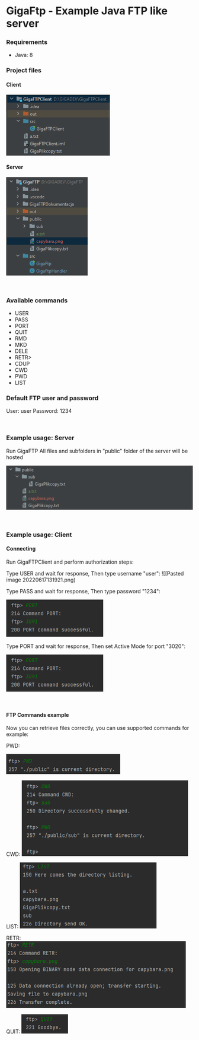 #  GigaFtp - Example Java FTP like server

### Requirements
<ul>
	<li>Java: 8</li>
</ul>

### Project files
#### Client
![](./docs/Pastedimage20220617134252.png)
#### Server
![](./docs/Pastedimage20220617134225.png)


<div style="page-break-after: always; visibility: hidden">
\pagebreak
</div>

### Available commands
<ul>
	<li>USER</li>
	<li>PASS</li>
	<li>PORT</li>
	<li>QUIT</li>
	<li>RMD</li>
	<li>MKD</li>
	<li>DELE</li>
	<li>RETR></li>
	<li>CDUP</li>
	<li>CWD</li>
	<li>PWD</li>
	<li>LIST</li>
</ul>

	
### Default FTP user and password

User: user
Password: 1234

<div style="page-break-after: always; visibility: hidden">
\pagebreak
</div>

### Example usage:  Server
Run GigaFTP
All files and subfolders in "public" folder of the server will be hosted

![](./docs/Pastedimage20220617132751.png)

<div style="page-break-after: always; visibility: hidden">
\pagebreak
</div>

### Example usage:  Client

#### Connecting
Run GigaFTPClient and perform authorization steps:

Type USER and wait for response,
Then type username "user":
![[Pasted image 20220617131921.png)

Type PASS and wait for response,
Then type password "1234":

![](./docs/Pastedimage20220617132156.png)

Type PORT and wait for response,
Then set Active Mode for port "3020":

![](./docs/Pastedimage20220617132156.png)

<div style="page-break-after: always; visibility: hidden">
\pagebreak
</div>

#### FTP Commands example

Now you can retrieve files correctly, you can use supported commands for example:

PWD:

![](./docs/Pastedimage20220617132434.png)

CWD:
![](./docs/Pastedimage20220617132920.png)

LIST:
![](./docs/Pastedimage20220617134102.png)

RETR:
![](./docs/Pastedimage20220617134040.png)

QUIT:
![](./docs/Pastedimage20220617134131.png)